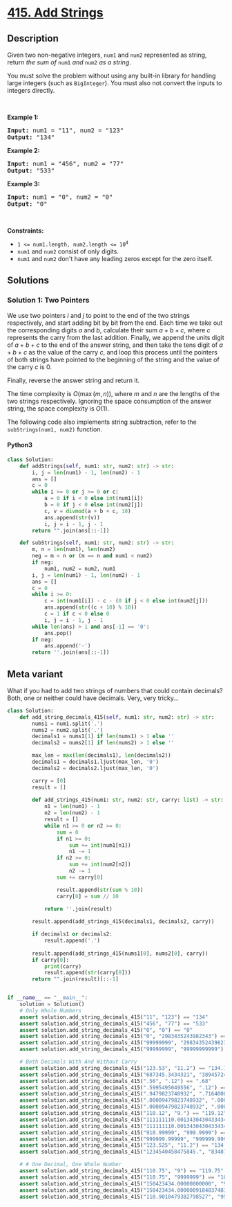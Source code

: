 # [415. Add Strings](https://leetcode.com/problems/add-strings)


## Description

<!-- description:start -->

<p>Given two non-negative integers, <code>num1</code> and <code>num2</code> represented as string, return <em>the sum of</em> <code>num1</code> <em>and</em> <code>num2</code> <em>as a string</em>.</p>

<p>You must solve the problem without using any built-in library for handling large integers (such as <code>BigInteger</code>). You must also not convert the inputs to integers directly.</p>

<p>&nbsp;</p>
<p><strong class="example">Example 1:</strong></p>

<pre>
<strong>Input:</strong> num1 = &quot;11&quot;, num2 = &quot;123&quot;
<strong>Output:</strong> &quot;134&quot;
</pre>

<p><strong class="example">Example 2:</strong></p>

<pre>
<strong>Input:</strong> num1 = &quot;456&quot;, num2 = &quot;77&quot;
<strong>Output:</strong> &quot;533&quot;
</pre>

<p><strong class="example">Example 3:</strong></p>

<pre>
<strong>Input:</strong> num1 = &quot;0&quot;, num2 = &quot;0&quot;
<strong>Output:</strong> &quot;0&quot;
</pre>

<p>&nbsp;</p>
<p><strong>Constraints:</strong></p>

<ul>
	<li><code>1 &lt;= num1.length, num2.length &lt;= 10<sup>4</sup></code></li>
	<li><code>num1</code> and <code>num2</code> consist of only digits.</li>
	<li><code>num1</code> and <code>num2</code> don&#39;t have any leading zeros except for the zero itself.</li>
</ul>

<!-- description:end -->

## Solutions

<!-- solution:start -->

### Solution 1: Two Pointers

We use two pointers $i$ and $j$ to point to the end of the two strings respectively, and start adding bit by bit from the end. Each time we take out the corresponding digits $a$ and $b$, calculate their sum $a + b + c$, where $c$ represents the carry from the last addition. Finally, we append the units digit of $a + b + c$ to the end of the answer string, and then take the tens digit of $a + b + c$ as the value of the carry $c$, and loop this process until the pointers of both strings have pointed to the beginning of the string and the value of the carry $c$ is $0$.

Finally, reverse the answer string and return it.

The time complexity is $O(\max(m, n))$, where $m$ and $n$ are the lengths of the two strings respectively. Ignoring the space consumption of the answer string, the space complexity is $O(1)$.

The following code also implements string subtraction, refer to the `subStrings(num1, num2)` function.

<!-- tabs:start -->

#### Python3

```python
class Solution:
    def addStrings(self, num1: str, num2: str) -> str:
        i, j = len(num1) - 1, len(num2) - 1
        ans = []
        c = 0
        while i >= 0 or j >= 0 or c:
            a = 0 if i < 0 else int(num1[i])
            b = 0 if j < 0 else int(num2[j])
            c, v = divmod(a + b + c, 10)
            ans.append(str(v))
            i, j = i - 1, j - 1
        return "".join(ans[::-1])

    def subStrings(self, num1: str, num2: str) -> str:
        m, n = len(num1), len(num2)
        neg = m < n or (m == n and num1 < num2)
        if neg:
            num1, num2 = num2, num1
        i, j = len(num1) - 1, len(num2) - 1
        ans = []
        c = 0
        while i >= 0:
            c = int(num1[i]) - c - (0 if j < 0 else int(num2[j]))
            ans.append(str((c + 10) % 10))
            c = 1 if c < 0 else 0
            i, j = i - 1, j - 1
        while len(ans) > 1 and ans[-1] == '0':
            ans.pop()
        if neg:
            ans.append('-')
        return ''.join(ans[::-1])
```

## Meta variant
What if you had to add two strings of numbers that could contain decimals?
Both, one or neither could have decimals. Very, very tricky...
```python
class Solution:
    def add_string_decimals_415(self, num1: str, num2: str) -> str:
        nums1 = num1.split('.')
        nums2 = num2.split('.')
        decimals1 = nums1[1] if len(nums1) > 1 else ''
        decimals2 = nums2[1] if len(nums2) > 1 else ''

        max_len = max(len(decimals1), len(decimals2))
        decimals1 = decimals1.ljust(max_len, '0')
        decimals2 = decimals2.ljust(max_len, '0')

        carry = [0]
        result = []
        
        def add_strings_415(num1: str, num2: str, carry: list) -> str:
            n1 = len(num1) - 1
            n2 = len(num2) - 1
            result = []
            while n1 >= 0 or n2 >= 0:
                sum = 0
                if n1 >= 0:
                    sum += int(num1[n1])
                    n1 -= 1
                if n2 >= 0:
                    sum += int(num2[n2])
                    n2 -= 1
                sum += carry[0]

                result.append(str(sum % 10))
                carry[0] = sum // 10
            
            return ''.join(result)

        result.append(add_strings_415(decimals1, decimals2, carry))

        if decimals1 or decimals2:
            result.append('.')
        
        result.append(add_strings_415(nums1[0], nums2[0], carry))
        if carry[0]:
            print(carry)
            result.append(str(carry[0]))
        return "".join(result)[::-1]


if __name__ == "__main__":
    solution = Solution()
    # Only Whole Numbers
    assert solution.add_string_decimals_415("11", "123") == "134"
    assert solution.add_string_decimals_415("456", "77") == "533"
    assert solution.add_string_decimals_415("0", "0") == "0"
    assert solution.add_string_decimals_415("0", "2983435243982343") == "2983435243982343"
    assert solution.add_string_decimals_415("99999999", "2983435243982343") == "2983435343982342"
    assert solution.add_string_decimals_415("99999999", "99999999999") == "100099999998"

    # Both Decimals With And Without Carry
    assert solution.add_string_decimals_415("123.53", "11.2") == "134.73"
    assert solution.add_string_decimals_415("687345.3434321", "389457248.24374657243") == "390144593.58717867243"
    assert solution.add_string_decimals_415(".56", ".12") == ".68"
    assert solution.add_string_decimals_415(".5995495049556", ".12") == ".7195495049556"
    assert solution.add_string_decimals_415(".9479823748932", ".716400040030") == "1.6643824149232"
    assert solution.add_string_decimals_415(".00009479823748932", ".000000716400040030") == ".000095514637529350"
    assert solution.add_string_decimals_415(".00009479823748932", ".00000071640004003000000") == ".00009551463752935000000"
    assert solution.add_string_decimals_415("110.12", "9.") == "119.12"
    assert solution.add_string_decimals_415("111111110.0013430430433434454001", "9.") == "111111119.0013430430433434454001"
    assert solution.add_string_decimals_415("111111110.0013430430433434454001", "993483400013438854.") == "993483400124549964.0013430430433434454001"
    assert solution.add_string_decimals_415("910.99999", "999.9999") == "1910.99989"
    assert solution.add_string_decimals_415("999999.99999", "999999.9999") == "1999999.99989"
    assert solution.add_string_decimals_415("123.525", "11.2") == "134.725"
    assert solution.add_string_decimals_415("1234540458475845.", "8348736.") == "1234540466824581"

    # # One Decimal, One Whole Number
    assert solution.add_string_decimals_415("110.75", "9") == "119.75"
    assert solution.add_string_decimals_415("110.75", "9999999") == "10000109.75"
    assert solution.add_string_decimals_415("150423434.00000000000", "9999999.") == "160423433.00000000000"
    assert solution.add_string_decimals_415("150423434.0000009184837483", "9999999.") == "160423433.0000009184837483"
    assert solution.add_string_decimals_415("110.9010479382798527", "9999999.") == "10000109.9010479382798527"
```
